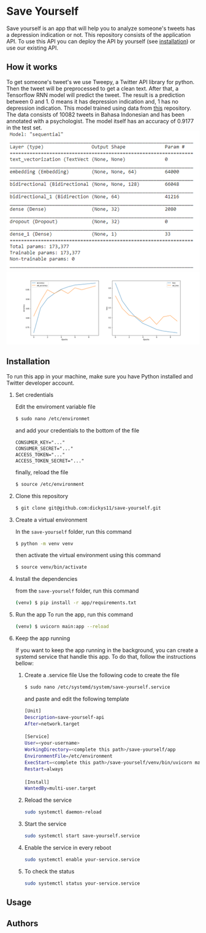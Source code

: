 # Save Yourself
Save yourself is an app that will help you to analyze someone's tweets has a depression indication or not. This repository consists of the application API. To use this API you can deploy the API by yourself (see [installation](##installation)) or use our existing API.

## How it works
To get someone's tweet's we use Tweepy, a Twitter API library for python. Then the tweet will be preprocessed to get a clean text. After that, a Tensorflow RNN model will predict the tweet. The result is a prediction between 0 and 1. 0 means it has depression indication and, 1 has no depression indication. This model trained using data from [this](https://github.com/andrebudiman/DatasetIndikasiDepresi) repository. The data consists of 10082 tweets in Bahasa Indonesian and has been annotated with a psychologist. The model itself has an accuracy of 0.9177 in the test set.
![model_summary](img/model_summary.png)
![graphh](img/graph.png)

## Installation
To run this app in your machine, make sure you have Python installed and Twitter developer account.
1. Set credentials
    
    Edit the enviroment variable file
    ```sh
    $ sudo nano /etc/environmet
    ``` 
    and add your credentials to the bottom of the file
    ```
    CONSUMER_KEY="..."
    CONSUMER_SECRET="..."
    ACCESS_TOKEN="..."
    ACCESS_TOKEN_SECRET="..."
    ```
    finally, reload the file
    ```sh
    $ source /etc/environment
    ```
1. Clone this repository
    ```sh
    $ git clone git@github.com:dickys11/save-yourself.git
    ```
1. Create a virtual environment
    
    In the `save-yourself` folder, run this command
    ```sh
    $ python -m venv venv
    ```   
    then activate the virtual environment using this command
    ```sh
    $ source venv/bin/activate
    ```
1. Install the dependencies
    
    from the `save-yourself` folder, run this command
    ```sh
    (venv) $ pip install -r app/requirements.txt 
    ```
1. Run the app
    To run the app, run this command
    ```sh
    (venv) $ uvicorn main:app --reload
    ```
1. Keep the app running
    
    If you want to keep the app running in the background, you can create a systemd service that handle this app. To do that, follow the instructions bellow:
    
    1. Create a .service file
        Use the following code to create the file
        ```sh
        $ sudo nano /etc/systemd/system/save-yourself.service
        ```
        and paste and edit the following template
        ```sh
        [Unit]
        Description=save-yourself-api
        After=network.target

        [Service]
        User=<your-username>
        WorkingDirectory=<complete this path>/save-yourself/app
        EnvironmentFile=/etc/environment
        ExecStart=<complete this path>/save-yourself/venv/bin/uvicorn main:app --host 0.0.0.0 --port 8888
        Restart=always

        [Install]
        WantedBy=multi-user.target
        ```
    1. Reload the service
        ```sh
        sudo systemctl daemon-reload
        ```
    1. Start the service
        ```sh
        sudo systemctl start save-yourself.service
        ``` 
    1. Enable the service in every reboot
        ```sh
        sudo systemctl enable your-service.service
        ```
    1. To check the status
        ```sh
        sudo systemctl status your-service.service
        ```
## Usage
## Authors